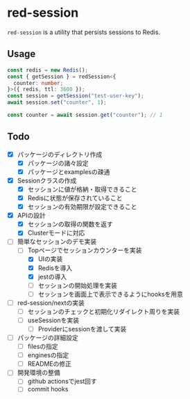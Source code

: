 # red-session

`red-session` is a utility that persists sessions to Redis.

## Usage

```ts
const redis = new Redis();
const { getSession } = redSession<{
  counter: number;
}>({ redis, ttl: 3600 });
const session = getSession("test-user-key");
await session.set("counter", 1);

const counter = await session.get("counter"); // 1
```

## Todo

- [x] パッケージのディレクトリ作成
  - [x] パッケージの諸々設定
  - [x] パッケージとexamplesの疎通
- [x] Sessionクラスの作成
  - [x] セッションに値が格納・取得できること
  - [x] Redisに状態が保存されていること
  - [x] セッションの有効期限が設定できること
- [x] APIの設計
  - [x] セッションの取得の関数を返す
  - [x] Clusterモードに対応
- [ ] 簡単なセッションのデモ実装
  - [ ] Topページでセッションカウンターを実装
    - [x] UIの実装
    - [x] Redisを導入
    - [x] jestの導入
    - [ ] セッションの開始処理を実装
    - [ ] セッションを画面上で表示できるようにhooksを用意
- [ ] red-session/nextの実装
  - [ ] セッションのチェックと初期化リダイレクト周りを実装
  - [ ] useSessionを実装
    - [ ] Providerにsessionを渡して実装
- [ ] パッケージの詳細設定
  - [ ] filesの指定
  - [ ] enginesの指定
  - [ ] READMEの修正
- [ ] 開発環境の整備
  - [ ] github actionsでjest回す
  - [ ] commit hooks
